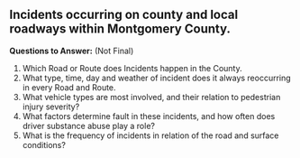## Incidents occurring on county and local roadways within Montgomery County.
**Questions to Answer:** (Not Final)
1. Which Road or Route does Incidents happen in the County.
2. What type, time, day and weather of incident does it always reoccurring in every Road and Route.
3. What vehicle types are most involved, and their relation to pedestrian injury severity?
4. What factors determine fault in these incidents, and how often does driver substance abuse play a role?
5. What is the frequency of incidents in relation of the road and surface conditions?
